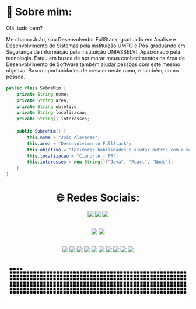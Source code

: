 <h1>💫 Sobre mim:</h1>

<p>Olá, tudo bem?

Me chamo João, sou Desenvolvedor FullStack, graduado em Análise e Desenvolvimento de Sistemas pela instituição UMFG e Pós-graduando em Segurança da informação pela instituição UNIASSELVI. Apaixonado pela tecnologia.
Estou em busca de aprimorar meus conhecimentos na área de Desenvolvimento de Software também ajudar pessoas com este mesmo objetivo.
Busco oportunidades de crescer neste ramo, e também, como pessoa.</p>

```java
public class SobreMim {
    private String nome;
    private String area;
    private String objetivo;
    private String localizacao;
    private String[] interesses;

    public SobreMim() {
        this.nome = "João Alavarse";
        this.area = "Desenvolvimento FullStack";
        this.objetivo = "Aprimorar habilidades e ajudar outros com o mesmo objetivo";
        this.localizacao = "Cianorte - PR";
        this.interesses = new String[]{"Java", "React", "Node"};
    }
}
```

<h1 align='center'>🌐 Redes Sociais:</h1>
<div align='center'>
  <a href="https://www.linkedin.com/in/joao-alavarse"><img height="25em" src="https://img.shields.io/badge/LinkedIn-%230077B5.svg?logo=linkedin&logoColor=white"/></a>
  <a href="mailto:joao.almeida.alavarse@gmail.com"><img height="25em" src="https://img.shields.io/badge/Gmail-D14836?style=for-the-badge&logo=gmail&logoColor=white"/></a>
  <a href="https://www.instagram.com/juaum_paa/"><img height="25em" src="https://img.shields.io/badge/Instagram-E4405F?style=for-the-badge&logo=instagram&logoColor=white"/></a>
<div/>

##

<div align='center'>
  <img height="180em" src="https://github-readme-stats.vercel.app/api?username=JoaoAlavarse&show_icons=true&theme=dracula&include_all_commits=true&count_private=true"/>
  <img height="180em" src="https://github-readme-stats.vercel.app/api/top-langs/?username=JoaoAlavarse&layout=compact&langs-count=16&theme=dracula"/>
</div>

##

<div align='center'>
  <img height="60px" src="https://cdn.jsdelivr.net/gh/devicons/devicon@latest/icons/java/java-original-wordmark.svg" />
  <img height="60px" src="https://cdn.jsdelivr.net/gh/devicons/devicon@latest/icons/spring/spring-original-wordmark.svg" /> 
  <img height="60px" src="https://cdn.jsdelivr.net/gh/devicons/devicon@latest/icons/react/react-original.svg" />
  <img height="60px" src="https://cdn.jsdelivr.net/gh/devicons/devicon@latest/icons/javascript/javascript-original.svg" />
  <img height="60px" src="https://cdn.jsdelivr.net/gh/devicons/devicon@latest/icons/typescript/typescript-original.svg" />
  <img height="60px" src="https://cdn.jsdelivr.net/gh/devicons/devicon@latest/icons/nodejs/nodejs-original-wordmark.svg" />
  <img height="60px" src="https://cdn.jsdelivr.net/gh/devicons/devicon@latest/icons/tailwindcss/tailwindcss-original.svg" />
  <img height="60px" src="https://cdn.jsdelivr.net/gh/devicons/devicon@latest/icons/bootstrap/bootstrap-original.svg" />
  <img height="60px" src="https://cdn.jsdelivr.net/gh/devicons/devicon@latest/icons/postgresql/postgresql-plain-wordmark.svg" />
  <img height="60px" src="https://cdn.jsdelivr.net/gh/devicons/devicon@latest/icons/prisma/prisma-original.svg" />
</div>

##

<picture>
  <source media="(prefers-color-scheme: dark)" srcset="https://raw.githubusercontent.com/JoaoAlavarse/JoaoAlavarse/output/github-contribution-grid-snake-dark.svg">
  <source media="(prefers-color-scheme: light)" srcset="https://raw.githubusercontent.com/JoaoAlavarse/JoaoAlavarse/output/github-contribution-grid-snake.svg">
  <img alt="github contribution grid snake animation" src="https://raw.githubusercontent.com/JoaoAlavarse/JoaoAlavarse/output/github-contribution-grid-snake.svg">
</picture>
